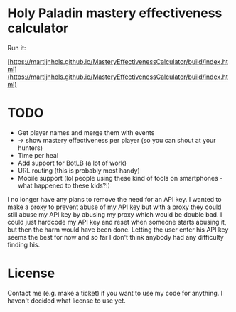 # Holy Paladin mastery effectiveness calculator

Run it:

[https://martijnhols.github.io/MasteryEffectivenessCalculator/build/index.html](https://martijnhols.github.io/MasteryEffectivenessCalculator/build/index.html)

# TODO

 * Get player names and merge them with events
 * -> show mastery effectiveness per player (so you can shout at your hunters)
 * Time per heal
 * Add support for BotLB (a lot of work)
 * URL routing (this is probably most handy)
 * Mobile support (lol people using these kind of tools on smartphones - what happened to these kids?!)

I no longer have any plans to remove the need for an API key. I wanted to make a proxy to prevent abuse of my API key but with a proxy they
could still abuse my API key by abusing my proxy which would be double bad. I could just hardcode my API key and reset when someone starts
abusing it, but then the harm would have been done. Letting the user enter his API key seems the best for now and so far I don't think
anybody had any difficulty finding his.

# License

Contact me (e.g. make a ticket) if you want to use my code for anything. I haven't decided what license to use yet.
